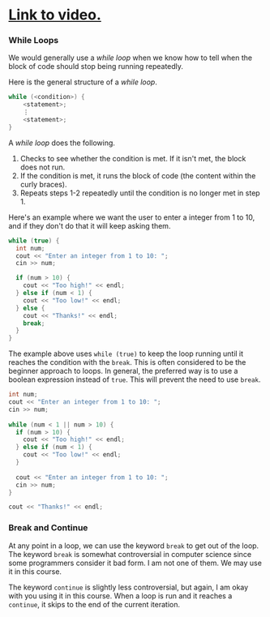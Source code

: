 # [Link to video.](https://www.youtube.com/watch?v=PAfi9PEa74U&list=PLVD25niNi0BkgQHyEFkuuBp_IQ4q67jIC)

### While Loops

We would generally use a *while loop* when we know how to tell when the block of code should stop being running repeatedly.

Here is the general structure of a *while loop*.

```cpp
while (<condition>) {
    <statement>;
    ⋮
    <statement>;
}
```

A *while loop* does the following.

1. Checks to see whether the condition is met. If it isn't met, the block does not run.
2. If the condition is met, it runs the block of code (the content within the curly braces).
3. Repeats steps 1-2 repeatedly until the condition is no longer met in step 1.

Here's an example where we want the user to enter a integer from 1 to 10, and if they don't do that it will keep asking them.

```java
while (true) {
  int num;
  cout << "Enter an integer from 1 to 10: ";
  cin >> num;

  if (num > 10) {
    cout << "Too high!" << endl;
  } else if (num < 1) {
    cout << "Too low!" << endl;
  } else {
    cout << "Thanks!" << endl;
    break;
  }
}
```

The example above uses `while (true)` to keep the loop running until it reaches the condition with the `break`. This is often considered to be the beginner approach to loops. In general, the preferred way is to use a boolean expression instead of `true`. This will prevent the need to use `break`.

```cpp
int num;
cout << "Enter an integer from 1 to 10: ";
cin >> num;
	
while (num < 1 || num > 10) {
  if (num > 10) {
    cout << "Too high!" << endl;
  } else if (num < 1) {
    cout << "Too low!" << endl;
  } 
  
  cout << "Enter an integer from 1 to 10: ";
  cin >> num;
}

cout << "Thanks!" << endl;
```

### Break and Continue

At any point in a loop, we can use the keyword `break` to get out of the loop. The keyword `break` is somewhat controversial in computer science since some programmers consider it bad form. I am not one of them. We may use it in this course.

The keyword `continue` is slightly less controversial, but again, I am okay with you using it in this course. When a loop is run and it reaches a `continue`, it skips to the end of the current iteration.

